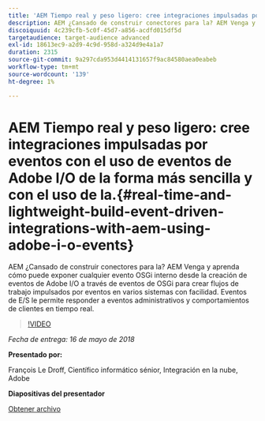 ```yaml
---
title: 'AEM Tiempo real y peso ligero: cree integraciones impulsadas por eventos con el uso de eventos de Adobe I/O de la forma más rápida y con el uso de la.'
description: AEM ¿Cansado de construir conectores para la? AEM Venga y aprenda cómo puede exponer cualquier evento OSGi interno desde la creación de eventos de Adobe I/O a través de eventos de OSGi para crear flujos de trabajo impulsados por eventos en varios sistemas con facilidad. Eventos de E/S le permite responder a eventos administrativos y comportamientos de clientes en tiempo real.
discoiquuid: 4c239cfb-5c0f-45d7-a856-acdfd015df5d
targetaudience: target-audience advanced
exl-id: 18613ec9-a2d9-4c9d-958d-a324d9e4a1a7
duration: 2315
source-git-commit: 9a297cda953d4414131657f9ac84580aea0eabeb
workflow-type: tm+mt
source-wordcount: '139'
ht-degree: 1%

---
```


# AEM Tiempo real y peso ligero: cree integraciones impulsadas por eventos con el uso de eventos de Adobe I/O de la forma más sencilla y con el uso de la.{#real-time-and-lightweight-build-event-driven-integrations-with-aem-using-adobe-i-o-events}

AEM ¿Cansado de construir conectores para la? AEM Venga y aprenda cómo puede exponer cualquier evento OSGi interno desde la creación de eventos de Adobe I/O a través de eventos de OSGi para crear flujos de trabajo impulsados por eventos en varios sistemas con facilidad. Eventos de E/S le permite responder a eventos administrativos y comportamientos de clientes en tiempo real.

>[!VIDEO](https://video.tv.adobe.com/v/22501/?quality=9)

*Fecha de entrega: 16 de mayo de 2018*

**Presentado por:**

François Le Droff, Científico informático sénior, Integración en la nube, Adobe

**Diapositivas del presentador**

[Obtener archivo](assets/gem-2018-05-aem-events.pdf)

<!--
[Get back to the Overview](https://helpx.adobe.com/experience-manager/kt/eseminars/gems/aem-index.html)
-->
